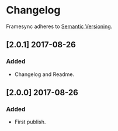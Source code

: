 # Changelog

Framesync adheres to [Semantic Versioning](http://semver.org/).

## [2.0.1] 2017-08-26

### Added
- Changelog and Readme.

## [2.0.0] 2017-08-26

### Added
- First publish.
